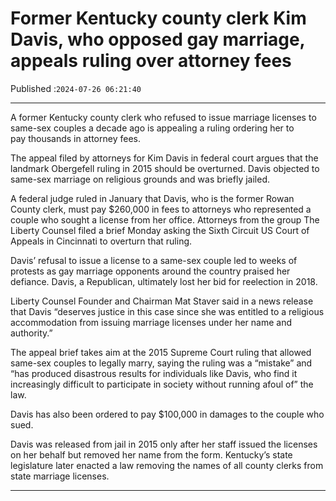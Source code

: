 # Former Kentucky county clerk Kim Davis, who opposed gay marriage, appeals ruling over attorney fees

Published :`2024-07-26 06:21:40`

---

A former Kentucky county clerk who refused to issue marriage licenses to same-sex couples a decade ago is appealing a ruling ordering her to pay thousands in attorney fees.

The appeal filed by attorneys for Kim Davis in federal court argues that the landmark Obergefell ruling in 2015 should be overturned. Davis objected to same-sex marriage on religious grounds and was briefly jailed.

A federal judge ruled in January that Davis, who is the former Rowan County clerk, must pay $260,000 in fees to attorneys who represented a couple who sought a license from her office. Attorneys from the group The Liberty Counsel filed a brief Monday asking the Sixth Circuit US Court of Appeals in Cincinnati to overturn that ruling.

Davis’ refusal to issue a license to a same-sex couple led to weeks of protests as gay marriage opponents around the country praised her defiance. Davis, a Republican, ultimately lost her bid for reelection in 2018.

Liberty Counsel Founder and Chairman Mat Staver said in a news release that Davis “deserves justice in this case since she was entitled to a religious accommodation from issuing marriage licenses under her name and authority.”

The appeal brief takes aim at the 2015 Supreme Court ruling that allowed same-sex couples to legally marry, saying the ruling was a “mistake” and “has produced disastrous results for individuals like Davis, who find it increasingly difficult to participate in society without running afoul of” the law.

Davis has also been ordered to pay $100,000 in damages to the couple who sued.

Davis was released from jail in 2015 only after her staff issued the licenses on her behalf but removed her name from the form. Kentucky’s state legislature later enacted a law removing the names of all county clerks from state marriage licenses.

---

